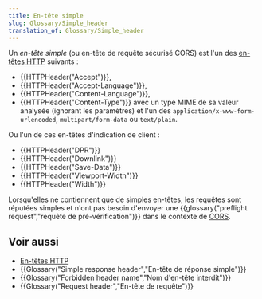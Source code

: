 ```yaml
---
title: En-tête simple
slug: Glossary/Simple_header
translation_of: Glossary/Simple_header
---
```


Un _en-tête simple_ (ou en-tête de requête sécurisé CORS) est l'un des [en-têtes HTTP](/fr/docs/HTTP/Headers) suivants :

- {{HTTPHeader("Accept")}},
- {{HTTPHeader("Accept-Language")}},
- {{HTTPHeader("Content-Language")}},
- {{HTTPHeader("Content-Type")}} avec un type MIME de sa valeur analysée (ignorant les paramètres) et l'un des `application/x-www-form-urlencoded`, `multipart/form-data` ou `text/plain`.

Ou l'un de ces en-têtes d'indication de client :

- {{HTTPHeader("DPR")}}
- {{HTTPHeader("Downlink")}}
- {{HTTPHeader("Save-Data")}}
- {{HTTPHeader("Viewport-Width")}}
- {{HTTPHeader("Width")}}

Lorsqu'elles ne contiennent que de simples en-têtes, les requêtes sont réputées simples et n'ont pas besoin d'envoyer une {{glossary("preflight request","requête de pré-vérification")}} dans le contexte de [CORS](/fr/docs/Glossaire/CORS).

## Voir aussi

- [En-têtes HTTP](/fr/docs/HTTP/Headers)
- {{Glossary("Simple response header","En-tête de réponse simple")}}
- {{Glossary("Forbidden header name","Nom d'en-tête interdit")}}
- {{Glossary("Request header","En-tête de requête")}}
